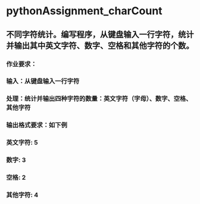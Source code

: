 # pythonAssignment_charCount
## 不同字符统计。编写程序，从键盘输入一行字符，统计并输出其中英文字符、数字、空格和其他字符的个数。
### 作业要求：
### 输入：从键盘输入一行字符
### 处理：统计并输出四种字符的数量：英文字符（字母）、数字、空格、其他字符
### 输出格式要求：如下例
###   英文字符: 5
###   数字: 3
###   空格: 2
###   其他字符: 4
